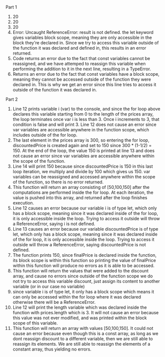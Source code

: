 Part 1 
1. 20
2. 20
3. 20
4. Error: Uncaught ReferenceError: result is not defined. the let keyword gives variables block scope, meaning they are only accessible in the block they're declared in. Since we try to access this variable outside of the function it was declared and defined in, this results in an error returned.
5. Code returns an error due to the fact that const variables cannot be reassigned, and we have attemped to reassign this variable when performing the addition to it in the next line, resulting in a TypeError.
6. Returns an error due to the fact that const variables have a block scope, meaning they cannot be accessed outside of the function they were declared in. This is why we get an error since this line tries to access it outside of the function it was declared in. 

Part 2
1. Line 12 prints variable i (var) to the console, and since the for loop above declares this variable starting from 0 to the length of the prices array, the loop terminates once var i is less than 3. Once i increments to 3, that condition is false and will print 3. Line 12 does not cause an error since var variables are accessible anywhere in the function scope, which includes outside of the for loop.
2. The last element in the prices array is 300, so entering the for loop, discountedPrice is created again and set to 150 since 300 * (1-1/2) = 150. At the end of the loop, the value 150 is printed at line 13 and does not cause an error since var variables are accessible anywhere within the scope of the function. 
3. Line 14 will print 150 because since discountedPrice is 150 in this last loop iteration, we multiply and divide by 100 which gives us 150. var variables can be reassigned and accessed anywhere within the scope of the function, so there is no error returned. 
4. This function will return an array consisting of [50,100,150] after the computations are performed inside the for loop. At each iteration, the value is pushed into this array, and returned after the loop finishes execution. 
5. Line 12 causes an error because our variable i is of type let, which only has a block scope, meaning since it was declared inside of the for loop, it is only accessible inside the loop. Trying to access it outside will throw a ReferenceError, saying i is not defined.
6. Line 13 causes an error because our variable discountedPrice is of type let, which only has a block scope, meaning since it was declared inside of the for loop, it is only accessible inside the loop. Trying to access it outside will throw a ReferenceError, saying discountedPrice is not defined.
7. The function prints 150, since finalPrice is declared inside the function, its block scope is within this function so printing the value of finalPrice within this function will produce no errors as it is able to be accessed. 
8. This function will return the values that were added to the discount array, and cause no errors since outside of the function scope we do not try to access this variable discount, just assign its content to another variable (or in our case no variable)
9. since variable i is of type let, it only has a block scope which means it can only be accessed within the for loop where it was declared otherwise there will be a ReferenceError.
10. Line 12 will print the length variable which was declared inside the function with prices.length which is 3. It will not cause an error because this value was not ever modified, and was printed within the block scope of this variable.
11. This function will return an array with values [50,100,150]. It could not cause an error because even though this is a const array, as long as we dont reassign discount to a different variable, then we are still able to reassign its elements. We are still able to reassign the elements of a constant array, thus yielding no errors. 